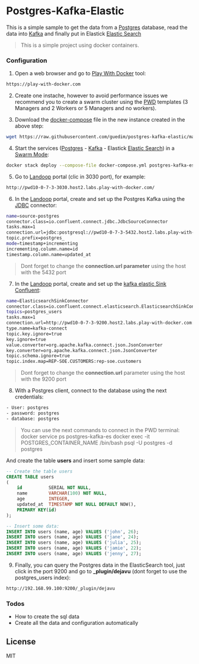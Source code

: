# Postgres-Kafka-Elastic

This is a simple sample to get the data from a [Postgres](https://www.postgresql.org/) database,  read the data into [Kafka](https://kafka.apache.org/) and finally put in Elastick [Elastic Search](https://www.elastic.co/)

> This is a simple project using docker containers.

### Configuration

1) Open a web browser and go to [Play With Docker](play-with-docker.com) tool:
```sh
https://play-with-docker.com
```
2) Create one instache, however to avoid performance issues we recommend you to create a swarm cluster using the [PWD](play-with-docker.com) templates  (3 Managers and 2 Workers  or 5 Managers and no workers).

3) Download the [docker-compose](https://docs.docker.com/compose/) file in the new instance created in the above step:
```sh
wget https://raw.githubusercontent.com/guedim/postgres-kafka-elastic/master/docker-compose.yml
```

4) Start the services ([Postgres](https://www.postgresql.org/) - [Kafka](https://kafka.apache.org/) - Elastick [Elastic Search](https://www.elastic.co/)) in a [Swarm Mode](https://docs.docker.com/engine/swarm/):
```sh
docker stack deploy --compose-file docker-compose.yml postgres-kafka-es
```
5) Go to [Landoop](http://www.landoop.com/) portal (clic in 3030 port), for example:

```sh
http://pwd10-0-7-3-3030.host2.labs.play-with-docker.com/
```
6) In the [Landoop](http://www.landoop.com/) portal, create and set up the Postgres Kafka  using the [JDBC](http://docs.confluent.io/current/connect/connect-jdbc/docs/index.html) connector:
```sh
name=source-postgres
connector.class=io.confluent.connect.jdbc.JdbcSourceConnector
tasks.max=1
connection.url=jdbc:postgresql://pwd10-0-7-3-5432.host2.labs.play-with-docker.com:5432/postgres?user=postgres&password=postgres
topic.prefix=postgres_
mode=timestamp+incrementing
incrementing.column.name=id
timestamp.column.name=updated_at
```
> Dont forget to change the **connection.url parameter** using the host with the 5432 port

7) In the [Landoop](http://www.landoop.com/) portal, create and set up the [kafka elastic Sink Confluent](http://docs.confluent.io/current/connect/connect-elasticsearch/docs/elasticsearch_connector.html):
```sh
name=ElasticsearchSinkConnector
connector.class=io.confluent.connect.elasticsearch.ElasticsearchSinkConnector
topics=postgres_users
tasks.max=1
connection.url=http://pwd10-0-7-3-9200.host2.labs.play-with-docker.com:9200
type.name=kafka-connect
topic.key.ignore=true
key.ignore=true
value.converter=org.apache.kafka.connect.json.JsonConverter
key.converter=org.apache.kafka.connect.json.JsonConverter
topic.schema.ignore=true
topic.index.map=REP-SOE.CUSTOMERS:rep-soe.customers
```
> Dont forget to change the **connection.url** parameter using the host with the 9200 port

8) With a Postgres client, connect to  the database using the next credentials:
```sh
- User: postgres
- password: postgres
- database: postgres
```
> You can use the next commands to connect in the PWD terminal:
> docker service ps postgres-kafka-es
> docker exec -it POSTGRES_CONTAINER_NAME /bin/bash
> psql -U postgres -d postgres

And create the table **users** and insert some sample data:


```sql
-- Create the table users
CREATE TABLE users
(
    id          SERIAL NOT NULL,
    name        VARCHAR(100) NOT NULL,
    age         INTEGER,
    updated_at  TIMESTAMP NOT NULL DEFAULT NOW(),
    PRIMARY KEY(id)
);

-- Insert some data:
INSERT INTO users (name, age) VALUES ('john', 26);
INSERT INTO users (name, age) VALUES ('jane', 24);
INSERT INTO users (name, age) VALUES ('julia', 25);
INSERT INTO users (name, age) VALUES ('jamie', 22);
INSERT INTO users (name, age) VALUES ('jenny', 27);
```

9) Finally, you can query the Postgres data in the ElasticSearch tool, just click in the port 9200 and go to **_plugin/dejavu** (dont forget to use the postgres_users index):
```sh
http://192.168.99.100:9200/_plugin/dejavu
```

### Todos

 - How to create the sql data
 - Create all the data and configuration automatically

License
----

MIT
